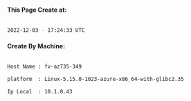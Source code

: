 
   
#### This Page Create at:

```bash

2022-12-03 - 17:24:33 UTC

```

#### Create By Machine:

```bash

Host Name : fv-az735-349

platform  : Linux-5.15.0-1023-azure-x86_64-with-glibc2.35

Ip Local  : 10.1.0.43

```

